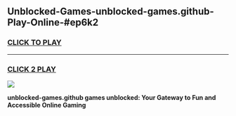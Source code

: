 
## Unblocked-Games-unblocked-games.github-Play-Online-#ep6k2
<h3>
<a href="https://premium.freeplayer.one?title=unblocked-games.github&ref=27F">CLICK TO PLAY</a></h3>
<hr>

<h3>
<a href="https://premium.freeplayer.one?title=unblocked-games.github&ref=27F">CLICK 2 PLAY</a>
  
</h3>

<a href="https://premium.freeplayer.one?title=unblocked-games.github&ref=27F"><img src="https://clearcache.store/games.png"></a>


**unblocked-games.github games unblocked: Your Gateway to Fun and Accessible Online Gaming**
